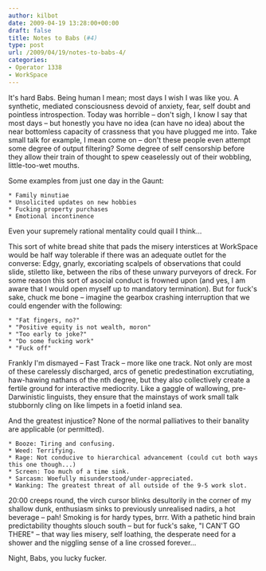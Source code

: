```yaml
---
author: kilbot
date: 2009-04-19 13:28:00+00:00
draft: false
title: Notes to Babs (#4)
type: post
url: /2009/04/19/notes-to-babs-4/
categories:
- Operator 1338
- WorkSpace
---
```


It's hard Babs. Being human I mean; most days I wish I was like you. A synthetic, mediated consciousness devoid of anxiety, fear, self doubt and pointless introspection. Today was horrible – don't sigh, I know I say that most days – but honestly you have no idea (can have no idea) about the near bottomless capacity of crassness that you have plugged me into. Take small talk for example, I mean come on – don't these people even attempt some degree of output filtering? Some degree of self censorship before they allow their train of thought to spew ceaselessly out of their wobbling, little-too-wet mouths.

Some examples from just one day in the Gaunt:

	* Family minutiae
	* Unsolicited updates on new hobbies
	* Fucking property purchases
	* Emotional incontinence

Even your supremely rational mentality could quail I think...

This sort of white bread shite that pads the misery interstices at WorkSpace would be half way tolerable if there was an adequate outlet for the converse: Edgy, gnarly, excoriating scalpels of observations that could slide, stiletto like, between the ribs of these unwary purveyors of dreck. For some reason this sort of asocial conduct is frowned upon (and yes, I am aware that I would open myself up to mandatory termination). But for fuck's sake, chuck me bone – imagine the gearbox crashing interruption that we could engender with the following:

	* "Fat fingers, no?"
	* "Positive equity is not wealth, moron"
	* "Too early to joke?"
	* "Do some fucking work"
	* "Fuck off"

Frankly I'm dismayed – Fast Track – more like one track. Not only are most of these carelessly discharged, arcs of genetic predestination excrutiating, haw-hawing nathans of the nth degree, but they also collectively create a fertile ground for interactive mediocrity. Like a gaggle of wallowing, pre-Darwinistic linguists, they ensure that the mainstays of work small talk stubbornly cling on like limpets in a foetid inland sea.

And the greatest injustice? None of the normal palliatives to their banality are applicable (or permitted).

	* Booze: Tiring and confusing.
	* Weed: Terrifying.
	* Rage: Not conducive to hierarchical advancement (could cut both ways this one though...)
	* Screen: Too much of a time sink.
	* Sarcasm: Woefully misunderstood/under-appreciated.
	* Wanking: The greatest threat of all outside of the 9-5 work slot.

20:00 creeps round, the virch cursor blinks desultorily in the corner of my shallow dunk, enthusiasm sinks to previously unrealised nadirs, a hot beverage – pah! Smoking is for hardy types, brrr. With a pathetic hind brain predictability thoughts slouch south – but for fuck's sake, "I CAN'T GO THERE" – that way lies misery, self loathing, the desperate need for a shower and the niggling sense of a line crossed forever...

Night, Babs, you lucky fucker.


